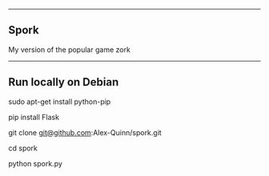 -----------------------------------
Spork
-----------------------------------

My version of the popular game zork

-----------------------------------
Run locally on Debian
-----------------------------------

sudo apt-get install python-pip

pip install Flask

git clone git@github.com:Alex-Quinn/spork.git

cd spork

python spork.py
